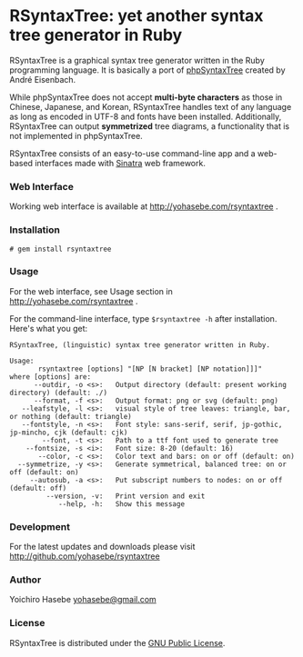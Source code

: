 # RSyntaxTree: yet another syntax tree generator in Ruby

RSyntaxTree is a graphical syntax tree generator written in the Ruby programming language. It is basically a port of  [phpSyntaxTree](http://ironcreek.net/phpsyntaxtree/) created by André Eisenbach.

While phpSyntaxTree does not accept **multi-byte characters** as those in Chinese, Japanese, and Korean, RSyntaxTree handles text of any language as long as encoded in UTF-8 and fonts have been installed. Additionally, RSyntaxTree can output **symmetrized** tree diagrams, a functionality that is not implemented in phpSyntaxTree.

RSyntaxTree consists of an easy-to-use command-line app and a web-based interfaces made with  [Sinatra](http://www.sinatrarb.com) web framework.

### Web Interface

Working web interface is available at http://yohasebe.com/rsyntaxtree .

### Installation

`# gem install rsyntaxtree`

### Usage

For the web interface, see Usage section in http://yohasebe.com/rsyntaxtree .

For the command-line interface, type `$rsyntaxtree -h` after installation. Here's what you get:
    
    RSyntaxTree, (linguistic) syntax tree generator written in Ruby.
    
    Usage:
           rsyntaxtree [options] "[NP [N bracket] [NP notation]]]"
    where [options] are:
          --outdir, -o <s>:   Output directory (default: present working directory) (default: ./)
          --format, -f <s>:   Output format: png or svg (default: png)
       --leafstyle, -l <s>:   visual style of tree leaves: triangle, bar, or nothing (default: triangle)
       --fontstyle, -n <s>:   Font style: sans-serif, serif, jp-gothic, jp-mincho, cjk (default: cjk)
            --font, -t <s>:   Path to a ttf font used to generate tree
        --fontsize, -s <i>:   Font size: 8-20 (default: 16)
           --color, -c <s>:   Color text and bars: on or off (default: on)
      --symmetrize, -y <s>:   Generate symmetrical, balanced tree: on or off (default: on)
         --autosub, -a <s>:   Put subscript numbers to nodes: on or off (default: off)
             --version, -v:   Print version and exit
                --help, -h:   Show this message

### Development

For the latest updates and downloads please visit http://github.com/yohasebe/rsyntaxtree

### Author

Yoichiro Hasebe yohasebe@gmail.com

### License

RSyntaxTree is distributed under the [GNU Public License](http://www.gnu.org/copyleft/gpl.html).

